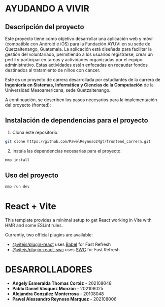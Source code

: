 # AYUDANDO A VIVIR

## Descripción del proyecto

Este proyecto tiene como objetivo desarrollar una aplicación web y móvil (compatible con Android e iOS) para la Fundación AYUVI en su sede de Quetzaltenango, Guatemala. La aplicación está diseñada para facilitar la gestión del voluntariado, permitiendo a los usuarios registrarse, crear un perfil y participar en tareas y actividades organizadas por el equipo administrativo. Estas actividades están enfocadas en recaudar fondos destinados al tratamiento de niños con cáncer.

Este es un proyecto de carrera desarrollada por estudiantes de la carrera de **Ingeniería en Sistemas, Informática y Ciencias de la Computación** de la Universidad Mesoamericana, sede Quetzaltenango.

A continuación, se describen los pasos necesarios para la implementación del proyecto (fronted):

## Instalación de dependencias para el proyecto

1. Clona este repositorio:
```bash
git clone https://github.com/PawelReynoso24gt/frontend_carrera.git
```

2. Instala las dependencias necesarias para el proyecto:
```bash
nmp install
```

## Uso del proyecto
```bash
nmp run dev
```

# React + Vite

This template provides a minimal setup to get React working in Vite with HMR and some ESLint rules.

Currently, two official plugins are available:

- [@vitejs/plugin-react](https://github.com/vitejs/vite-plugin-react/blob/main/packages/plugin-react/README.md) uses [Babel](https://babeljs.io/) for Fast Refresh
- [@vitejs/plugin-react-swc](https://github.com/vitejs/vite-plugin-react-swc) uses [SWC](https://swc.rs/) for Fast Refresh

# DESARROLLADORES

- **Angely Esmeralda Thomas Cortéz** - 202108048
- **Pablo Daniel Vásquez Monzón** - 202108025
- **Alejandra González Monterrosa** - 20108048 
- **Pawel Alessandro Reynoso Marquez** - 202108006